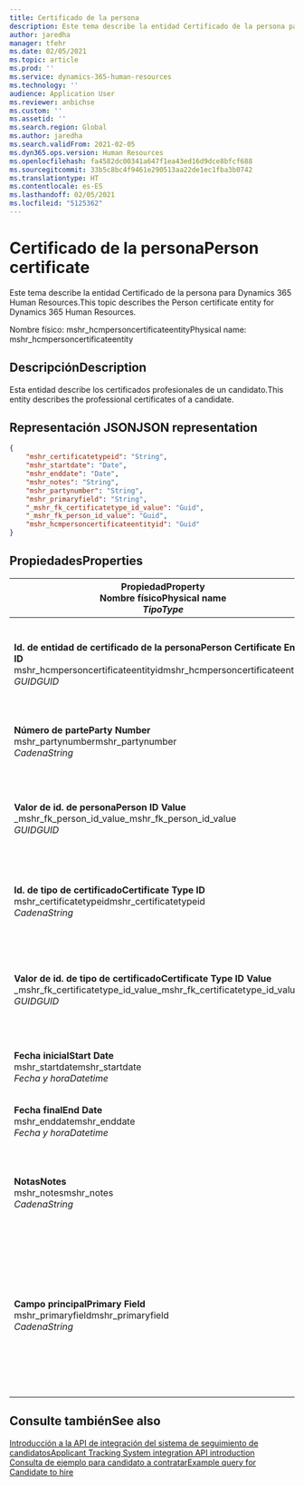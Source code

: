 ```yaml
---
title: Certificado de la persona
description: Este tema describe la entidad Certificado de la persona para Dynamics 365 Human Resources.
author: jaredha
manager: tfehr
ms.date: 02/05/2021
ms.topic: article
ms.prod: ''
ms.service: dynamics-365-human-resources
ms.technology: ''
audience: Application User
ms.reviewer: anbichse
ms.custom: ''
ms.assetid: ''
ms.search.region: Global
ms.author: jaredha
ms.search.validFrom: 2021-02-05
ms.dyn365.ops.version: Human Resources
ms.openlocfilehash: fa4582dc00341a647f1ea43ed16d9dce8bfcf688
ms.sourcegitcommit: 33b5c8bc4f9461e290513aa22de1ec1fba3b0742
ms.translationtype: HT
ms.contentlocale: es-ES
ms.lasthandoff: 02/05/2021
ms.locfileid: "5125362"
---
```

# <a name="person-certificate"></a><span data-ttu-id="7d498-103">Certificado de la persona</span><span class="sxs-lookup"><span data-stu-id="7d498-103">Person certificate</span></span>

<span data-ttu-id="7d498-104">Este tema describe la entidad Certificado de la persona para Dynamics 365 Human Resources.</span><span class="sxs-lookup"><span data-stu-id="7d498-104">This topic describes the Person certificate entity for Dynamics 365 Human Resources.</span></span>

<span data-ttu-id="7d498-105">Nombre físico: mshr_hcmpersoncertificateentity</span><span class="sxs-lookup"><span data-stu-id="7d498-105">Physical name: mshr_hcmpersoncertificateentity</span></span>

## <a name="description"></a><span data-ttu-id="7d498-106">Descripción</span><span class="sxs-lookup"><span data-stu-id="7d498-106">Description</span></span>

<span data-ttu-id="7d498-107">Esta entidad describe los certificados profesionales de un candidato.</span><span class="sxs-lookup"><span data-stu-id="7d498-107">This entity describes the professional certificates of a candidate.</span></span>

## <a name="json-representation"></a><span data-ttu-id="7d498-108">Representación JSON</span><span class="sxs-lookup"><span data-stu-id="7d498-108">JSON representation</span></span>

```json
{
    "mshr_certificatetypeid": "String",
    "mshr_startdate": "Date",
    "mshr_enddate": "Date",
    "mshr_notes": "String",
    "mshr_partynumber": "String",
    "mshr_primaryfield": "String",
    "_mshr_fk_certificatetype_id_value": "Guid",
    "_mshr_fk_person_id_value": "Guid",
    "mshr_hcmpersoncertificateentityid": "Guid"
}
```

## <a name="properties"></a><span data-ttu-id="7d498-109">Propiedades</span><span class="sxs-lookup"><span data-stu-id="7d498-109">Properties</span></span>

| <span data-ttu-id="7d498-110">Propiedad</span><span class="sxs-lookup"><span data-stu-id="7d498-110">Property</span></span><br><span data-ttu-id="7d498-111">**Nombre físico**</span><span class="sxs-lookup"><span data-stu-id="7d498-111">**Physical name**</span></span><br><span data-ttu-id="7d498-112">**_Tipo_**</span><span class="sxs-lookup"><span data-stu-id="7d498-112">**_Type_**</span></span> | <span data-ttu-id="7d498-113">Utilizar</span><span class="sxs-lookup"><span data-stu-id="7d498-113">Use</span></span> | <span data-ttu-id="7d498-114">Descripción</span><span class="sxs-lookup"><span data-stu-id="7d498-114">Description</span></span> |
| --- | --- | --- |
| <span data-ttu-id="7d498-115">**Id. de entidad de certificado de la persona**</span><span class="sxs-lookup"><span data-stu-id="7d498-115">**Person Certificate Entity ID**</span></span><br><span data-ttu-id="7d498-116">mshr_hcmpersoncertificateentityid</span><span class="sxs-lookup"><span data-stu-id="7d498-116">mshr_hcmpersoncertificateentityid</span></span><br><span data-ttu-id="7d498-117">*GUID*</span><span class="sxs-lookup"><span data-stu-id="7d498-117">*GUID*</span></span> | <span data-ttu-id="7d498-118">Solo lectura</span><span class="sxs-lookup"><span data-stu-id="7d498-118">Read-only</span></span><br><span data-ttu-id="7d498-119">Obligatorio</span><span class="sxs-lookup"><span data-stu-id="7d498-119">Required</span></span> | <span data-ttu-id="7d498-120">Identificador único generado por el sistema para el registro de entidad de certificado de la persona.</span><span class="sxs-lookup"><span data-stu-id="7d498-120">System-generated unique identifier for the person certificate entity record.</span></span> |
| <span data-ttu-id="7d498-121">**Número de parte**</span><span class="sxs-lookup"><span data-stu-id="7d498-121">**Party Number**</span></span><br><span data-ttu-id="7d498-122">mshr_partynumber</span><span class="sxs-lookup"><span data-stu-id="7d498-122">mshr_partynumber</span></span><br><span data-ttu-id="7d498-123">*Cadena*</span><span class="sxs-lookup"><span data-stu-id="7d498-123">*String*</span></span> | <span data-ttu-id="7d498-124">Leer/Escribir</span><span class="sxs-lookup"><span data-stu-id="7d498-124">Read/write</span></span><br><span data-ttu-id="7d498-125">Obligatorio</span><span class="sxs-lookup"><span data-stu-id="7d498-125">Required</span></span> | <span data-ttu-id="7d498-126">El id. de entidad (persona) del candidato.</span><span class="sxs-lookup"><span data-stu-id="7d498-126">The party (person) ID of the candidate.</span></span> |
| <span data-ttu-id="7d498-127">**Valor de id. de persona**</span><span class="sxs-lookup"><span data-stu-id="7d498-127">**Person ID Value**</span></span><br><span data-ttu-id="7d498-128">_mshr_fk_person_id_value</span><span class="sxs-lookup"><span data-stu-id="7d498-128">_mshr_fk_person_id_value</span></span><br><span data-ttu-id="7d498-129">*GUID*</span><span class="sxs-lookup"><span data-stu-id="7d498-129">*GUID*</span></span> | <span data-ttu-id="7d498-130">Solo lectura</span><span class="sxs-lookup"><span data-stu-id="7d498-130">Read-only</span></span><br><span data-ttu-id="7d498-131">Obligatorio</span><span class="sxs-lookup"><span data-stu-id="7d498-131">Required</span></span><br><span data-ttu-id="7d498-132">Clave externa: mshr_dirpersonentityid de mshr_dirpersonentity</span><span class="sxs-lookup"><span data-stu-id="7d498-132">Foreign key: mshr_dirpersonentityid of mshr_dirpersonentity</span></span> | <span data-ttu-id="7d498-133">Identificador único generado por el sistema de registro de entidad (persona) de la parte.</span><span class="sxs-lookup"><span data-stu-id="7d498-133">The system-generated identifier of the party (person) entity record.</span></span> |
| <span data-ttu-id="7d498-134">**Id. de tipo de certificado**</span><span class="sxs-lookup"><span data-stu-id="7d498-134">**Certificate Type ID**</span></span><br><span data-ttu-id="7d498-135">mshr_certificatetypeid</span><span class="sxs-lookup"><span data-stu-id="7d498-135">mshr_certificatetypeid</span></span><br><span data-ttu-id="7d498-136">*Cadena*</span><span class="sxs-lookup"><span data-stu-id="7d498-136">*String*</span></span> | <span data-ttu-id="7d498-137">Leer/Escribir</span><span class="sxs-lookup"><span data-stu-id="7d498-137">Read/write</span></span><br><span data-ttu-id="7d498-138">Obligatorio</span><span class="sxs-lookup"><span data-stu-id="7d498-138">Required</span></span> |  <span data-ttu-id="7d498-139">Identificador del tipo de certificado definido en Human Resources.</span><span class="sxs-lookup"><span data-stu-id="7d498-139">The identifier of the certificate type defined in Human Resources.</span></span> |
| <span data-ttu-id="7d498-140">**Valor de id. de tipo de certificado**</span><span class="sxs-lookup"><span data-stu-id="7d498-140">**Certificate Type ID Value**</span></span><br><span data-ttu-id="7d498-141">_mshr_fk_certificatetype_id_value</span><span class="sxs-lookup"><span data-stu-id="7d498-141">_mshr_fk_certificatetype_id_value</span></span><br><span data-ttu-id="7d498-142">*GUID*</span><span class="sxs-lookup"><span data-stu-id="7d498-142">*GUID*</span></span> | <span data-ttu-id="7d498-143">Solo lectura</span><span class="sxs-lookup"><span data-stu-id="7d498-143">Read-only</span></span><br><span data-ttu-id="7d498-144">Obligatorio</span><span class="sxs-lookup"><span data-stu-id="7d498-144">Required</span></span><br><span data-ttu-id="7d498-145">Clave externa: mshr_hcmcertificatetypeentityid de mshr_hcmcertificatetypeentity</span><span class="sxs-lookup"><span data-stu-id="7d498-145">Foreign key: mshr_hcmcertificatetypeentityid of mshr_hcmcertificatetypeentity</span></span> | <span data-ttu-id="7d498-146">Identificador único generado por el sistema del tipo de certificado de la entidad asociada.</span><span class="sxs-lookup"><span data-stu-id="7d498-146">System-generated unique identifier of the certificate type in the associated entity.</span></span> |
| <span data-ttu-id="7d498-147">**Fecha inicial**</span><span class="sxs-lookup"><span data-stu-id="7d498-147">**Start Date**</span></span><br><span data-ttu-id="7d498-148">mshr_startdate</span><span class="sxs-lookup"><span data-stu-id="7d498-148">mshr_startdate</span></span><br><span data-ttu-id="7d498-149">*Fecha y hora*</span><span class="sxs-lookup"><span data-stu-id="7d498-149">*Datetime*</span></span> | <span data-ttu-id="7d498-150">Leer/Escribir</span><span class="sxs-lookup"><span data-stu-id="7d498-150">Read/write</span></span><br><span data-ttu-id="7d498-151">Obligatorio</span><span class="sxs-lookup"><span data-stu-id="7d498-151">Required</span></span> | <span data-ttu-id="7d498-152">La fecha en la que se emitió el certificado.</span><span class="sxs-lookup"><span data-stu-id="7d498-152">The date at which the certificate was issued.</span></span> |
| <span data-ttu-id="7d498-153">**Fecha final**</span><span class="sxs-lookup"><span data-stu-id="7d498-153">**End Date**</span></span><br><span data-ttu-id="7d498-154">mshr_enddate</span><span class="sxs-lookup"><span data-stu-id="7d498-154">mshr_enddate</span></span><br><span data-ttu-id="7d498-155">*Fecha y hora*</span><span class="sxs-lookup"><span data-stu-id="7d498-155">*Datetime*</span></span> | <span data-ttu-id="7d498-156">Leer/Escribir</span><span class="sxs-lookup"><span data-stu-id="7d498-156">Read/write</span></span><br><span data-ttu-id="7d498-157">Opcional</span><span class="sxs-lookup"><span data-stu-id="7d498-157">Optional</span></span> | <span data-ttu-id="7d498-158">La fecha en la que expirará el certificado.</span><span class="sxs-lookup"><span data-stu-id="7d498-158">The date at which the certificate will expire.</span></span> |
| <span data-ttu-id="7d498-159">**Notas**</span><span class="sxs-lookup"><span data-stu-id="7d498-159">**Notes**</span></span><br><span data-ttu-id="7d498-160">mshr_notes</span><span class="sxs-lookup"><span data-stu-id="7d498-160">mshr_notes</span></span><br><span data-ttu-id="7d498-161">*Cadena*</span><span class="sxs-lookup"><span data-stu-id="7d498-161">*String*</span></span> | <span data-ttu-id="7d498-162">Leer/Escribir</span><span class="sxs-lookup"><span data-stu-id="7d498-162">Read/write</span></span><br><span data-ttu-id="7d498-163">Opcional</span><span class="sxs-lookup"><span data-stu-id="7d498-163">Optional</span></span> | <span data-ttu-id="7d498-164">Notas para los técnicos de selección de personal y los responsables de contratación.</span><span class="sxs-lookup"><span data-stu-id="7d498-164">Notes for use by hiring managers and recruiters.</span></span> |
| <span data-ttu-id="7d498-165">**Campo principal**</span><span class="sxs-lookup"><span data-stu-id="7d498-165">**Primary Field**</span></span><br><span data-ttu-id="7d498-166">mshr_primaryfield</span><span class="sxs-lookup"><span data-stu-id="7d498-166">mshr_primaryfield</span></span><br><span data-ttu-id="7d498-167">*Cadena*</span><span class="sxs-lookup"><span data-stu-id="7d498-167">*String*</span></span> | <span data-ttu-id="7d498-168">Solo lectura</span><span class="sxs-lookup"><span data-stu-id="7d498-168">Read-only</span></span><br><span data-ttu-id="7d498-169">Obligatorio</span><span class="sxs-lookup"><span data-stu-id="7d498-169">Required</span></span> |  <span data-ttu-id="7d498-170">Campo que se utilizará como identificador principal del registro de entidad.</span><span class="sxs-lookup"><span data-stu-id="7d498-170">Field to be used as an identifier of the entity record.</span></span> <span data-ttu-id="7d498-171">Combinación de número de entidad, id. de tipo de certificado y fecha de inicio.</span><span class="sxs-lookup"><span data-stu-id="7d498-171">Combination of party number, certificate type ID, and start date.</span></span> |

## <a name="see-also"></a><span data-ttu-id="7d498-172">Consulte también</span><span class="sxs-lookup"><span data-stu-id="7d498-172">See also</span></span>

[<span data-ttu-id="7d498-173">Introducción a la API de integración del sistema de seguimiento de candidatos</span><span class="sxs-lookup"><span data-stu-id="7d498-173">Applicant Tracking System integration API introduction</span></span>](hr-admin-integration-ats-api-introduction.md)<br>
[<span data-ttu-id="7d498-174">Consulta de ejemplo para candidato a contratar</span><span class="sxs-lookup"><span data-stu-id="7d498-174">Example query for Candidate to hire</span></span>](hr-admin-integration-ats-api-candidate-to-hire-example-query.md)

